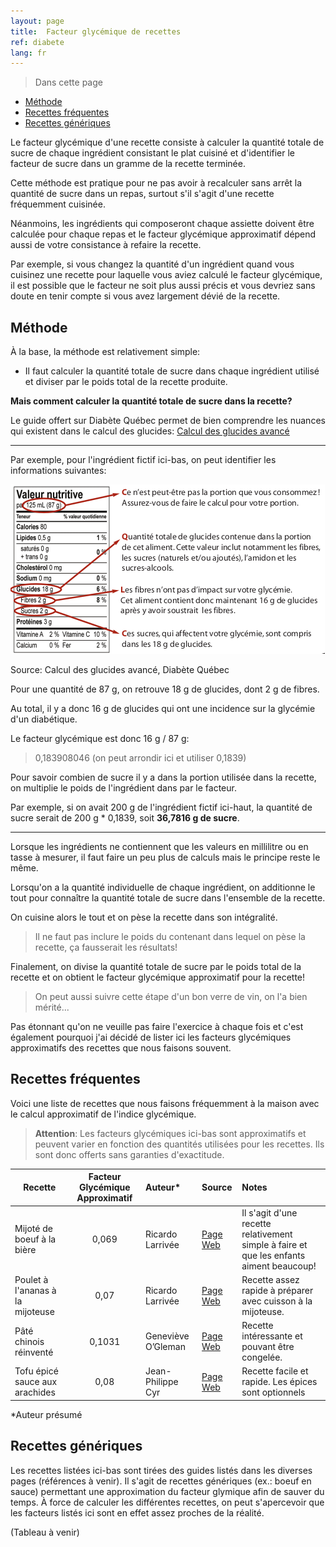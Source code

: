 ```yaml
---
layout: page
title:  Facteur glycémique de recettes
ref: diabete
lang: fr
---
```

> Dans cette page
* [Méthode](#méthode)
* [Recettes fréquentes](#recettes-fréquentes)
* [Recettes génériques](#recettes-génériques)

Le facteur glycémique d'une recette consiste à calculer la quantité totale de sucre de chaque ingrédient consistant le plat cuisiné et d'identifier le facteur de sucre dans un gramme de la recette terminée.

Cette méthode est pratique pour ne pas avoir à recalculer sans arrêt la quantité de sucre dans un repas, surtout s'il s'agit d'une recette fréquemment cuisinée.

Néanmoins, les ingrédients qui composeront chaque assiette doivent être calculée pour chaque repas et le facteur glycémique approximatif dépend aussi de votre consistance à refaire la recette.

Par exemple, si vous changez la quantité d'un ingrédient quand vous cuisinez une recette pour laquelle vous aviez calculé le facteur glycémique, il est possible que le facteur ne soit plus aussi précis et vous devriez sans doute en tenir compte si vous avez largement dévié de la recette.

## Méthode

À la base, la méthode est relativement simple:

* Il faut calculer la quantité totale de sucre dans chaque ingrédient utilisé et diviser par le poids total de la recette produite.

**Mais comment calculer la quantité totale de sucre dans la recette?**

Le guide offert sur Diabète Québec permet de bien comprendre les nuances qui existent dans le calcul des glucides:
[Calcul des glucides avancé](https://www.diabete.qc.ca/fr/comprendre-le-diabete/ressources/getdocumentutile/Calcul-glucides-nun-10g.pdf)

----
Par exemple, pour l'ingrédient fictif ici-bas, on peut identifier les informations suivantes:

![Exemple de tableau des valeurs nutritives.](../assets/images/tableau-valeur-nutritive.png)

Source: Calcul des glucides avancé, Diabète Québec

Pour une quantité de 87 g, on retrouve 18 g de glucides, dont 2 g de fibres.

Au total, il y a donc 16 g de glucides qui ont une incidence sur la glycémie d'un diabétique.

Le facteur glycémique est donc 16 g / 87 g:

> 0,183908046 (on peut arrondir ici et utiliser 0,1839)

Pour savoir combien de sucre il y a dans la portion utilisée dans la recette, on multiplie le poids de l'ingrédient dans par le facteur.

Par exemple, si on avait 200 g de l'ingrédient fictif ici-haut, la quantité de sucre serait de 200 g * 0,1839, soit **36,7816 g de sucre**.

----

Lorsque les ingrédients ne contiennent que les valeurs en millilitre ou en tasse à mesurer, il faut faire un peu plus de calculs mais le principe reste le même.

Lorsqu'on a la quantité individuelle de chaque ingrédient, on additionne le tout pour connaître la quantité totale de sucre dans l'ensemble de la recette.

On cuisine alors le tout et on pèse la recette dans son intégralité.

>Il ne faut pas inclure le poids du contenant dans lequel on pèse la recette, ça fausserait les résultats!

Finalement, on divise la quantité totale de sucre par le poids total de la recette et on obtient le facteur glycémique approximatif pour la recette!

>On peut aussi suivre cette étape d'un bon verre de vin, on l'a bien mérité...

Pas étonnant qu'on ne veuille pas faire l'exercice à chaque fois et c'est également pourquoi j'ai décidé de lister ici les facteurs glycémiques approximatifs des recettes que nous faisons souvent.

## Recettes fréquentes

Voici une liste de recettes que nous faisons fréquemment à la maison avec le calcul approximatif de l'indice glycémique.

>**Attention**: Les facteurs glycémiques ici-bas sont approximatifs et peuvent varier en fonction des quantités utilisées pour les recettes. Ils sont donc offerts sans garanties d'exactitude.

| Recette | Facteur Glycémique Approximatif | Auteur* |Source | Notes |
|---|:---:|:---|:---|:---|
|Mijoté de boeuf à la bière|0,069|Ricardo Larrivée|[Page Web](https://www.ricardocuisine.com/recettes/5056-mijote-de-boeuf-a-la-biere)|Il s'agit d'une recette relativement simple à faire et que les enfants aiment beaucoup!|
|Poulet à l'ananas à la mijoteuse|0,07|Ricardo Larrivée|[Page Web](https://www.ricardocuisine.com/recettes/5609-poulet-a-l-ananas-a-la-mijoteuse)|Recette assez rapide à préparer avec cuisson à la mijoteuse.|
|Pâté chinois réinventé|0,1031|Geneviève O’Gleman|[Page Web](http://cuisinefuteeparentspresses.telequebec.tv/recettes/22/pate-chinois-reinvente)|Recette intéressante et pouvant être congelée.|
|Tofu épicé sauce aux arachides|0,08|Jean-Philippe Cyr|[Page Web](https://www.lacuisinedejeanphilippe.com/recipe/tofu-epice-sauce-aux-arachides/)|Recette facile et rapide. Les épices sont optionnels|

*Auteur présumé

## Recettes génériques

Les recettes listées ici-bas sont tirées des guides listés dans les diverses pages (références à venir).
Il s'agit de recettes génériques (ex.: boeuf en sauce) permettant une approximation du facteur glymique afin de sauver du temps.
À force de calculer les différentes recettes, on peut s'apercevoir que les facteurs listés ici sont en effet assez proches de la réalité.

(Tableau à venir)
